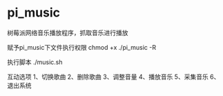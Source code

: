 # pi_music
树莓派网络音乐播放程序，抓取音乐进行播放

赋予pi_music下文件执行权限
chmod +x ./pi_music  -R

执行脚本
./music.sh

互动选项
  1、切换歌曲
  2、删除歌曲
  3、调整音量
  4、播放音乐
  5、采集音乐
  6、退出系统

